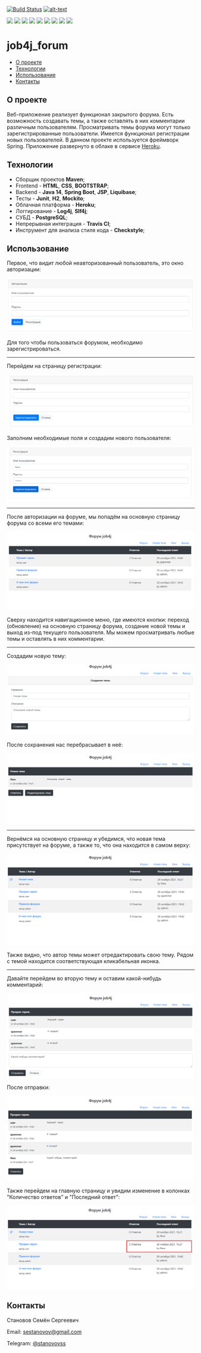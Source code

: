 [![Build Status](https://app.travis-ci.com/stanovov/job4j_forum.svg?branch=master)](https://app.travis-ci.com/stanovov/job4j_forum)
[![alt-text](https://img.shields.io/badge/-heroku-283e4a?style=flat&logo=heroku&logoColor=white)](https://morning-reef-32109.herokuapp.com/)

![](https://img.shields.io/badge/Maven-=_3-red)
![](https://img.shields.io/badge/Java-=_14-orange)
![](https://img.shields.io/badge/Spring-=_5-darkorange)
![](https://img.shields.io/badge/Liquibase-=_3-f02a18)
![](https://img.shields.io/badge/PostgerSQL-=_9-blue)
![](https://img.shields.io/badge/JUnit-=_4-yellowgreen)
![](https://img.shields.io/badge/H2-0007c7)
![](https://img.shields.io/badge/Mockito-brightgreen)
![](https://img.shields.io/badge/Checkstyle-lightgrey)

# job4j_forum

+ [О проекте](#О-проекте)
+ [Технологии](#Технологии)
+ [Использование](#Использование)
+ [Контакты](#Контакты)

## О проекте

Веб-приложение реализует функционал закрытого форума. Есть возможность создавать темы, а также оставлять в них 
комментарии различным пользователям. Просматривать темы форума могут только зарегистрированные пользователи. Имеется 
функционал регистрации новых пользователей. В данном проекте используется фреймворк Spring. Приложение развернуто в 
облаке в сервисе [Heroku](https://morning-reef-32109.herokuapp.com/).

## Технологии

+ Сборщик проектов **Maven**;
+ Frontend - **HTML**, **CSS**, **BOOTSTRAP**;
+ Backend - **Java 14**, **Spring Boot**, **JSP**, **Liquibase**;
+ Тесты - **Junit**, **H2**, **Mockito**;
+ Облачная платформа - **Heroku**;
+ Логгирование - **Log4j**, **Slf4j**;
+ СУБД - **PostgreSQL**;
+ Непрерывная интеграция - **Travis CI**;
+ Инструмент для анализа стиля кода - **Checkstyle**;

## Использование

Первое, что видит любой неавторизованный пользователь, это окно авторизации:

![ScreenShot](images/login.png)

Для того чтобы пользоваться форумом, необходимо зарегистрироваться.

---

Перейдем на страницу регистрации:

![ScreenShot](images/reg_1.png)

Заполним необходимые поля и создадим нового пользователя:

![ScreenShot](images/reg_2.png)

---

После авторизации на форуме, мы попадём на основную страницу форума со всеми его темами:

![ScreenShot](images/main.png)

Сверху находится навигационное меню, где имеются кнопки: переход (обновление) на основную страницу форума, создание 
новой темы и выход из-под текущего пользователя. Мы можем просматривать любые темы и оставлять в них комментарии.

---

Создадим новую тему:

![ScreenShot](images/add_post.png)

После сохранения нас перебрасывает в неё:

![ScreenShot](images/new_post.png)

---

Вернёмся на основную страницу и убедимся, что новая тема присутствует на форуме, а также то, что она находится в самом 
верху:

![ScreenShot](images/new_post_main.png)

Также видно, что автор темы может отредактировать свою тему. Рядом с темой находится соответствующая кликабельная 
иконка.

---

Давайте перейдем во вторую тему и оставим какой-нибудь комментарий:

![ScreenShot](images/some_comment.png)

После отправки:

![ScreenShot](images/new_comment.png)

Также перейдем на главную страницу и увидим изменение в колонках "Количество ответов" и "Последний ответ":

![ScreenShot](images/new_comment_main.png)

## Контакты

Становов Семён Сергеевич

Email: sestanovov@gmail.com

Telegram: [@stanovovss](https://t.me/stanovovss)